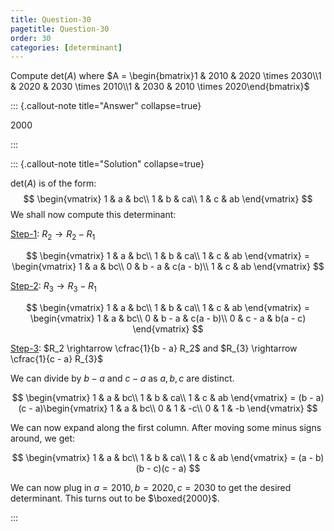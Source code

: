 ```yaml
---
title: Question-30
pagetitle: Question-30
order: 30
categories: [determinant]
---
```


Compute $\text{det}(A)$ where $A = \begin{bmatrix}1 & 2010 & 2020 \times 2030\\1 & 2020 & 2030 \times 2010\\1 & 2030 & 2010 \times 2020\end{bmatrix}$

::: {.callout-note title="Answer" collapse=true}

$2000$

:::

::: {.callout-note title="Solution" collapse=true}

$\text{det}(A)$ is of the form:
$$
\begin{vmatrix}
1 & a & bc\\
1 & b & ca\\
1 & c & ab
\end{vmatrix}
$$
We shall now compute this determinant:



<u>Step-1</u>: $R_2 \rightarrow R_2 - R_1$


$$
\begin{vmatrix}
1 & a & bc\\
1 & b & ca\\
1 & c & ab
\end{vmatrix} = \begin{vmatrix}
1 & a & bc\\
0 & b - a & c(a - b)\\
1 & c & ab
\end{vmatrix}
$$


<u>Step-2</u>: $R_3 \rightarrow R_3 - R_1$


$$
\begin{vmatrix}
1 & a & bc\\
1 & b & ca\\
1 & c & ab
\end{vmatrix} = \begin{vmatrix}
1 & a & bc\\
0 & b - a & c(a - b)\\
0 & c - a & b(a - c)
\end{vmatrix}
$$


<u>Step-3</u>: $R_2 \rightarrow \cfrac{1}{b - a} R_2$ and $R_{3} \rightarrow \cfrac{1}{c - a} R_{3}$



We can divide by $b - a$ and $c - a$ as $a, b, c$ are distinct.


$$
\begin{vmatrix}
1 & a & bc\\
1 & b & ca\\
1 & c & ab
\end{vmatrix} = (b - a)(c - a)\begin{vmatrix}
1 & a & bc\\
0 & 1 & -c\\
0 & 1 & -b
\end{vmatrix}
$$


We can now expand along the first column. After moving some minus signs around, we get:


$$
\begin{vmatrix}
1 & a & bc\\
1 & b & ca\\
1 & c & ab
\end{vmatrix} = (a - b)(b - c)(c - a)
$$


We can now plug in $a = 2010, b = 2020, c = 2030$ to get the desired determinant. This turns out to be $\boxed{2000}$.

:::

